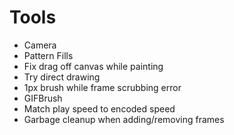 # Tools
- Camera
- Pattern Fills
- Fix drag off canvas while painting
- Try direct <canvas> drawing
- 1px brush while frame scrubbing error
- GIFBrush
- Match play speed to encoded speed
- Garbage cleanup when adding/removing frames